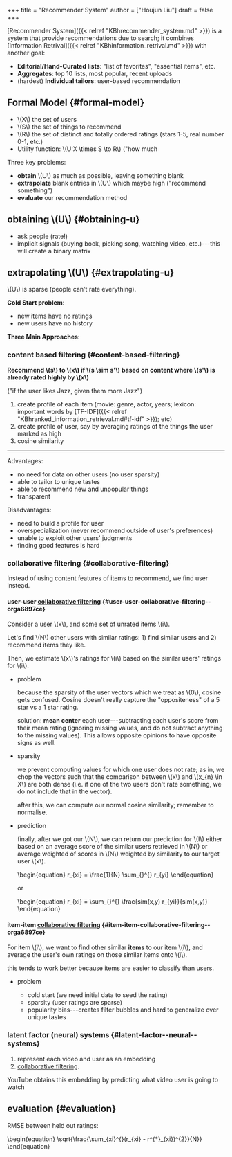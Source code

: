 +++
title = "Recommender System"
author = ["Houjun Liu"]
draft = false
+++

[Recommender System]({{< relref "KBhrecommender_system.md" >}}) is a system that provide recommendations due to search; it combines [Information Retrival]({{< relref "KBhinformation_retrival.md" >}}) with another goal:

-   **Editorial/Hand-Curated lists**: "list of favorites", "essential items", etc.
-   **Aggregates**: top 10 lists, most popular, recent uploads
-   (hardest) **Individual tailors**: user-based recommendation


## Formal Model {#formal-model}

-   \\(X\\) the set of users
-   \\(S\\) the set of things to recommend
-   \\(R\\) the set of distinct and totally ordered ratings  (stars 1-5, real number 0-1, etc.)
-   Utility function: \\(U:X \times S \to R\\) ("how much

Three key problems:

-   **obtain** \\(U\\) as much as possible, leaving something blank
-   **extrapolate** blank entries in \\(U\\) which maybe high ("recommend something")
-   **evaluate** our recommendation method


## obtaining \\(U\\) {#obtaining-u}

-   ask people (rate!)
-   implicit signals (buying book, picking song, watching video, etc.)---this will create a binary matrix


## extrapolating \\(U\\) {#extrapolating-u}

\\(U\\) is sparse (people can't rate everything).

**Cold Start problem**:

-   new items have no ratings
-   new users have no history

**Three Main Approaches**:


### content based filtering {#content-based-filtering}

**Recommend \\(s\\) to \\(x\\) if \\(s \sim s'\\) based on content where \\(s'\\) is already rated highly by \\(x\\)**

("if the user likes Jazz, given them more Jazz")

1.  create profile of each item (movie: genre, actor, years; lexicon: important words by [TF-IDF]({{< relref "KBhranked_information_retrieval.md#tf-idf" >}}); etc)
2.  create profile of user, say by averaging ratings of the things the user marked as high
3.  cosine similarity

---

Advantages:

-   no need for data on other users (no user sparsity)
-   able to tailor to unique tastes
-   able to recommend new and unpopular things
-   transparent

Disadvantages:

-   need to build a profile for user
-   overspecialization (never recommend outside of user's preferences)
-   unable to exploit other users' judgments
-   finding good features is hard


### collaborative filtering {#collaborative-filtering}

Instead of using content features of items to recommend, we find user instead.


#### user-user [collaborative filtering](#collaborative-filtering) {#user-user-collaborative-filtering--orga6897ce}

Consider a user \\(x\\), and some set of unrated items \\(i\\).

Let's find \\(N\\) other users with similar ratings: 1) find similar users and 2) recommend items they like.

Then, we estimate \\(x\\)'s ratings for \\(i\\) based on the similar users' ratings for \\(i\\).

<!--list-separator-->

-  problem

    because the sparsity of the user vectors which we treat as \\(0\\), cosine gets confused. Cosine doesn't really capture the "oppositeness" of a 5 star vs a 1 star rating.

    solution: **mean center** each user---subtracting each user's score from their mean rating (ignoring missing values, and do not subtract anything to the missing values). This allows opposite opinions to have opposite signs as well.

<!--list-separator-->

-  sparsity

    we prevent computing values for which one user does not rate; as in, we chop the vectors such that the comparison between \\(x\\) and \\(x\_{n} \in X\\) are both dense (i.e. if one of the two users don't rate something, we do not include that in the vector).

    after this, we can compute our normal cosine similarity; remember to normalise.

<!--list-separator-->

-  prediction

    finally, after we got our \\(N\\), we can return our prediction for \\(I\\) either based on an average score of the similar users retrieved in \\(N\\) or average weighted of scores in \\(N\\) weighted by similarity to our target user \\(x\\).

    \begin{equation}
    r\_{xi} = \frac{1}{N} \sum\_{}^{} r\_{yi}
    \end{equation}

    or

    \begin{equation}
    r\_{xi} = \sum\_{}^{} \frac{sim(x,y) r\_{yi}}{sim(x,y)}
    \end{equation}


#### item-item [collaborative filtering](#collaborative-filtering) {#item-item-collaborative-filtering--orga6897ce}

For item \\(i\\), we want to find other similar **items** to our item \\(i\\), and average the user's own ratings on those similar items onto \\(i\\).

this tends to work better because items are easier to classify than users.

<!--list-separator-->

-  problem

    -   cold start (we need initial data to seed the rating)
    -   sparsity (user ratings are sparse)
    -   popularity bias---creates filter bubbles and hard to generalize over unique tastes


### latent factor (neural) systems {#latent-factor--neural--systems}

1.  represent each video and user as an embedding
2.  [collaborative filtering](#collaborative-filtering).

YouTube obtains this embedding by predicting what video user is going to watch


## evaluation {#evaluation}

RMSE between held out ratings:

\begin{equation}
\sqrt{\frac{\sum\_{xi}^{}(r\_{xi} - r^{\*}\_{xi})^{2}}{N}}
\end{equation}
